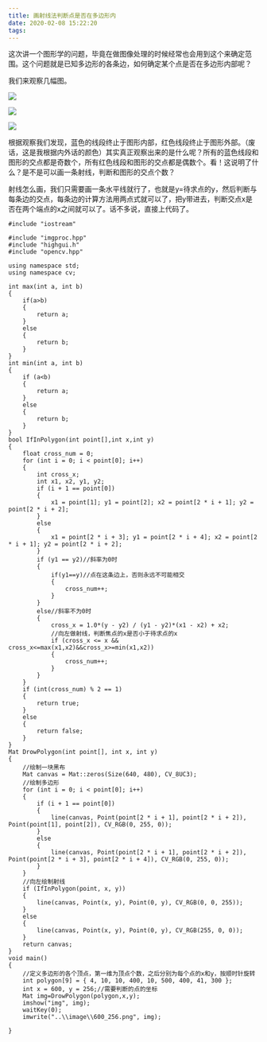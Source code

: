 ```yaml
---
title: 画射线法判断点是否在多边形内
date: 2020-02-08 15:22:20
tags:
---
```

这次讲一个图形学的问题，毕竟在做图像处理的时候经常也会用到这个来确定范围。这个问题就是已知多边形的各条边，如何确定某个点是否在多边形内部呢？

我们来观察几幅图。

![](0.png)

![](1.png)  

![](2.png)  

  

根据观察我们发现，蓝色的线段终止于图形内部，红色线段终止于图形外部。（废话，这是我根据内外话的颜色）其实真正观察出来的是什么呢？所有的蓝色线段和图形的交点都是奇数个，所有红色线段和图形的交点都是偶数个。看！这说明了什么？是不是可以画一条射线，判断和图形的交点个数？

射线怎么画，我们只需要画一条水平线就行了，也就是y=待求点的y，然后判断与每条边的交点，每条边的计算方法用两点式就可以了，把y带进去，判断交点x是否在两个端点的x之间就可以了。话不多说，直接上代码了。

    
    
    #include "iostream"
    
    #include "imgproc.hpp"
    #include "highgui.h"
    #include "opencv.hpp"
    
    using namespace std;
    using namespace cv;
    
    int max(int a, int b)
    {
    	if(a>b)
    	{
    		return a;
    	}
    	else
    	{
    		return b;
    	}
    }
    int min(int a, int b)
    {
    	if (a<b)
    	{
    		return a;
    	}
    	else
    	{
    		return b;
    	}
    }
    bool IfInPolygon(int point[],int x,int y)
    {
    	float cross_num = 0;
    	for (int i = 0; i < point[0]; i++)
    	{
    		int cross_x;
    		int x1, x2, y1, y2;
    		if (i + 1 == point[0])
    		{
    			x1 = point[1]; y1 = point[2]; x2 = point[2 * i + 1]; y2 = point[2 * i + 2];
    		}
    		else
    		{
    			x1 = point[2 * i + 3]; y1 = point[2 * i + 4]; x2 = point[2 * i + 1]; y2 = point[2 * i + 2];
    		}
    		if (y1 == y2)//斜率为0时
    		{
    			if(y1==y)//点在这条边上，否则永远不可能相交
    			{ 
    				cross_num++;
    			}
    		}
    		else//斜率不为0时
    		{
    			cross_x = 1.0*(y - y2) / (y1 - y2)*(x1 - x2) + x2;
    			//向左做射线，判断焦点的x是否小于待求点的x
    			if (cross_x <= x && cross_x<=max(x1,x2)&&cross_x>=min(x1,x2))
    			{
    				cross_num++;
    			}
    		}
    	}
    	if (int(cross_num) % 2 == 1)
    	{
    		return true;
    	}
    	else
    	{
    		return false;
    	}
    }
    Mat DrowPolygon(int point[], int x, int y)
    {
    	//绘制一块黑布
    	Mat canvas = Mat::zeros(Size(640, 480), CV_8UC3);
    	//绘制多边形
    	for (int i = 0; i < point[0]; i++)
    	{
    		if (i + 1 == point[0])
    		{
    			line(canvas, Point(point[2 * i + 1], point[2 * i + 2]), Point(point[1], point[2]), CV_RGB(0, 255, 0));
    		}
    		else
    		{
    			line(canvas, Point(point[2 * i + 1], point[2 * i + 2]), Point(point[2 * i + 3], point[2 * i + 4]), CV_RGB(0, 255, 0));
    		}
    	}
    	//向左绘制射线
    	if (IfInPolygon(point, x, y))
    	{
    		line(canvas, Point(x, y), Point(0, y), CV_RGB(0, 0, 255));
    	}
    	else
    	{
    		line(canvas, Point(x, y), Point(0, y), CV_RGB(255, 0, 0));
    	}
    	return canvas;
    }
    void main()
    {
    	//定义多边形的各个顶点，第一维为顶点个数，之后分别为每个点的x和y，按顺时针旋转
    	int polygon[9] = { 4, 10, 10, 400, 10, 500, 400, 41, 300 };
    	int x = 600, y = 256;//需要判断的点的坐标
    	Mat img=DrowPolygon(polygon,x,y);
    	imshow("img", img);
    	waitKey(0);
    	imwrite("..\\image\\600_256.png", img);
    	
    }
    

  

